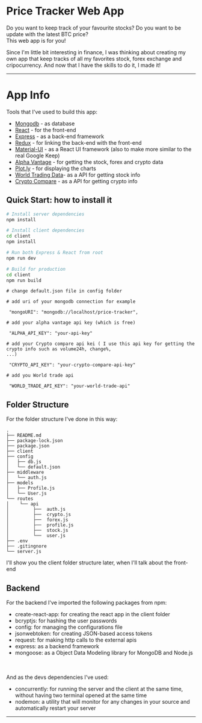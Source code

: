 # Price Tracker Web App

Do you want to keep track of your favourite stocks? Do you want to be update with the latest BTC price? 
<br/>
This web app is for you! 

Since I'm little bit interesting in finance, I was thinking about creating my own app that keep tracks of all my favorites stock, forex exchange and cripocurrency.
And now that I have the skills to do it, I made it!

---

# App Info

Tools that I've used to build this app:
- [Mongodb](https://www.mongodb.com/) - as database
- [React](https://reactjs.org/) - for the front-end
- [Express](https://expressjs.com/) - as a back-end framework
- [Redux](https://redux.js.org/) - for linking the back-end with the front-end
- [Material-UI](https://material-ui.com/) - as a React UI framework (also to make more similar to the real Google Keep)
- [Alpha Vantage](https://www.alphavantage.co/) - for getting the stock, forex and crypto data
- [Plot.ly](https://plot.ly/) - for displaying the charts
- [World Trading Data](https://www.worldtradingdata.com/)- as a API for getting stock info
- [Crypto Compare](https://www.cryptocompare.com/) - as a API for getting crypto info

## Quick Start: how to install it

```bash
# Install server dependencies
npm install

# Install client dependencies
cd client
npm install

# Run both Express & React from root
npm run dev

# Build for production
cd client
npm run build
```

```
# change default.json file in config folder

# add uri of your mongodb connection for example

 "mongoURI": "mongodb://localhost/price-tracker",
 
# add your alpha vantage api key (which is free)

 "ALPHA_API_KEY": "your-api-key"

# add your Crypto compare api kei ( I use this api key for getting the crypto info such as volume24h, change%,
...)

 "CRYPTO_API_KEY": "your-crypto-compare-api-key"

# add you World trade api 

 "WORLD_TRADE_API_KEY": "your-world-trade-api"
```

## Folder Structure

For the folder structure I've done in this way: 

```
.
├── README.md
├── package-lock.json
├── package.json
├── client
├── config
│   ├── db.js
│   └── default.json
├── middleware
│   └── auth.js
├── models
│   ├── Profile.js
│   └── User.js
└── routes
│    └── api
│         ├──  auth.js
│         ├──  crypto.js
│         ├──  forex.js
│         ├──  profile.js
│         ├──  stock.js
│         └──  user.js
├── .env
├── .gitingnore
└── server.js
```
I'll show you the client folder structure later, when I'll talk about the front-end

## Backend

For the backend I've imported the following packages from npm: 

- create-react-app: for creating the react app in the client folder
- bcryptjs: for hashing the user passwords
- config: for managing the configurations file
- jsonwebtoken: for creating JSON-based access tokens
- request: for making http calls to the external apis
- express: as a backend framework
- mongoose: as a Object Data Modeling library for MongoDB and Node.js
 <br/>
 <br/>
 And as the devs dependencies I've used: 
 
- concurrently: for running the server and the client at the same time, without having two terminal opened at the same time
- nodemon: a utility that will monitor for any changes in your source and automatically restart your server

---
